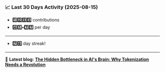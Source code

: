 <!--START_STATS-->
### 📈 Last 30 Days Activity (2025-08-15)  
- **1️⃣2️⃣5️⃣3️⃣** contributions  
- **4️⃣1️⃣•7️⃣7️⃣** per day
---
- **7️⃣6️⃣** day streak!
---
📝 **Latest blog:** [**The Hidden Bottleneck in AI's Brain: Why Tokenization Needs a Revolution**](https://andriak.com/blog/tokenization-revolution)
<!--END_STATS-->
